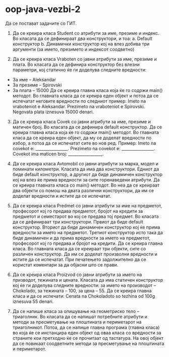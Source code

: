 # oop-java-vezbi-2


Да се постават задачите со ГИТ.

1. Да се креира класа Student со атрибути за име, презиме и индекс. Во
класата да се дефинираат два конструктори, и тоа:
a. Default конструктор
b. Динамички конструктор кој на влез добива три аргументи (за
името, презимето и индексот соодветно)


2. Да се креира класа Vraboten со јавни атрибути за име, презиме и плата.
Во класата да се дефинира конструктор без влезни параметри, кој
статично ќе ги доделува следните вредности:
- За име – Aleksandar
- За презиме – Spirovski
- За плата – 15000
Да се креира главна класа која ќе го содржи main() методот. Во главната
класа да се креира еден објект и потоа да се испечатат неговите
вредности по следниот пример:
Imeto na vraboteniot e Aleksandar.
Prezimeto na vraboteniot e Spirovski.
Negovata plata iznesuva 15000 denari.


3. Да се креира класа Covek со јавни атрибути за име, презиме и матичен
број. Во класата да се дефинира default конструктор. Да се креира главна
класа која ќе го содржи main() методот. Во главната класа да се креира
еден објект, да му се доделат вредности по избор, а потоа да се
испечатат сите во нов ред. Пример:
Imeto na covekot e: ________________.
Prezimeto na covekot e: ________________.
Covekot ima maticen broj: _________________.

4. Да се креира класа Avtomobil со јавни атрибути за марка, модел и
поминати километри. Класата да има два конструктори. Едниот да биде
default конструктор, а другиот да биде динамичен конструктор кој на
влез ќе прима вредности за сите горенаведени атрибути. Да се креира
главната класа со main() методот. Во неа да се креираат два објекти со
помош на двата различни конструктори, да им се доделат вредности и
истите да се испечатат.

5. Да се креира класа Predmet со јавни атрибути за име на предметот,
професорот кој го предава предметот, бројот на кредити за предметот и
семестарот во кој се предава тој предмет.
Во класата да се дефинираат три конструктори. Првиот да биде default
конструктор. Вториот да биде динамичен конструктор кој ќе прима
вредности за името на предметот. Третиот конструктор исто така да
биде динамичен и да прима вредности за името на предметот,
професорот кој го предава и бројот на кредити.
Да се креира главна класа. Во главната класа да се креираат три објекти,
сите со различен конструктор. Да им се доделат произволни вредности
и истите да се испечатат. При печатењето задолжително да се користат
коментари за да објасни што се прави.

6. Да се креира класа Proizvod со јавни атрибути за името на призводот,
тежината и цената. Класата да има статичен конструктор кој ќе ги
доделува следните вредности: за името на производот – Chokolado, за
тежината – 100, за цена – 55. Да се креира главна класа и да се испечати:
Cenata na Chokoladoto so tezhina od 100g iznesuva 55 denari.

7. Да се напише класа за опишување на геометриско тело – триаголник. Во
класата да се напишат потребните атрибути и методи за пресметување
на плоштината и периметарот на триаголникот. Потоа, да се напише
главна програма (главна класа) во која ќе се инстанцира еден објект од
оваа класа со вредности за страните кои претходно ќе се прочитаат од
тастатура. На овој објект да се повикаат соодветните методи за
пресметување на плоштината и периметарот.
